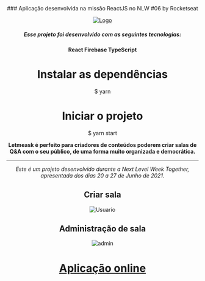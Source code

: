 <center>
### Aplicação desenvolvida na missão ReactJS no NLW #06 by Rocketseat 


[![Logo](https://github.com/rocketseat-education/nlw-06-reactjs/raw/master/.github/logo.svg "Logo")](http://https://tcc-fatec-297917.web.app/ "Logo")

#####  Esse projeto foi desenvolvido com as seguintes tecnologias:

**React
Firebase
TypeScript**

# Instalar as dependências
$ yarn

# Iniciar o projeto
$ yarn start

**Letmeask é perfeito para criadores de conteúdos poderem criar salas de Q&A com o seu público, de uma forma muito organizada e democrática.**
*****
*Este é um projeto desenvolvido durante a Next Level Week Together, apresentada dos dias 20 a 27 de Junho de 2021.*

## Criar sala

<img src="https://s6.gifyu.com/images/Padrao.gif" alt="Usuario" border="0">

## Administração de sala

<img src="https://s6.gifyu.com/images/admina96948690c118f0c.gif" alt="admin" border="0">

# [Aplicação online][Aplicação]
[Aplicação]: http://https://tcc-fatec-297917.web.app/

